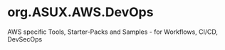 # org.ASUX.AWS.DevOps
AWS specific Tools, Starter-Packs and Samples - for Workflows, CI/CD, DevSecOps
